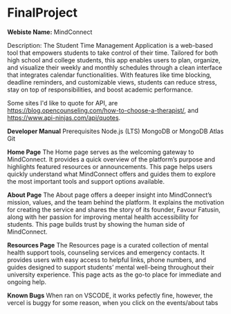 # FinalProject
**Webiste Name:** MindConnect

Description: The Student Time Management Application is a web-based tool that empowers students to take control of their time. Tailored for both high school and college students, this app enables users to plan, organize, and visualize their weekly and monthly schedules through a clean interface that integrates calendar functionalities. With features like time blocking, deadline reminders, and customizable views, students can reduce stress, stay on top of responsibilities, and boost academic performance. 

Some sites I'd like to quote for API, are https://blog.opencounseling.com/how-to-choose-a-therapist/, and https://www.api-ninjas.com/api/quotes.

**Developer Manual**
Prerequisites
Node.js (LTS)
MongoDB or MongoDB Atlas
Git

**Home Page**
The Home page serves as the welcoming gateway to MindConnect. It provides a quick overview of the platform’s purpose and highlights featured resources or announcements. This page helps users quickly understand what MindConnect offers and guides them to explore the most important tools and support options available.

**About Page**
The About page offers a deeper insight into MindConnect’s mission, values, and the team behind the platform. It explains the motivation for creating the service and shares the story of its founder, Favour Fatusin, along with her passion for improving mental health accessibility for students. This page builds trust by showing the human side of MindConnect.

**Resources Page**
The Resources page is a curated collection of mental health support tools, counseling services and emergency contacts. It provides users with easy access to helpful links, phone numbers, and guides designed to support students’ mental well-being throughout their university experience. This page acts as the go-to place for immediate and ongoing help.

**Known Bugs**
When ran on VSCODE, it works pefectly fine, however, the vercel is buggy for some reason, when you click on the events/about tabs
